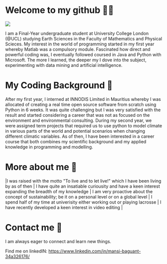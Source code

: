 # Welcome to my github 👋🏼

![ ](desktop/logo1.png)

I am a Final-Year undergraduate student at University College London (@UCL) studying Earth Sciences in the Faculty of Mathematics and Physical Scieces. My interest in the world of programming started in my first year whereby Matlab was a compulsory module. Fascinated how direct and powerful coding was, I eventually followed coursed in Java and Python with Microsoft. The more I learned, the deeper my I dove into the subject, experimenting with data mining and artificial intelligence.

# My Coding Background 🐍 
After my first year, I interned at INNODIS Limited in Mauritius whereby I was allocated of creating a real time open source software from scratch using Python in 6 weeks. It was quite challenging but I was very satisfied with the result and started considering a career that was not as focused on the environment and environmental consulting. During my second year, we were assigned term projects that required us to use python to model climate in various parts of the world and potential scenarios when changing different climatic variables. As of then, I have been interested in a career course that both combines my scientific background and my applied knowledge in programming and modelling. 

# More about me 🥍
|I was raised with the motto "To live and to let live!" which I have been living by as of then | I have quite an insatiable curiousity and have a keen interest expanding the breadth of my knowledge | I am very proactive about the concept of sustainability; be it on a personal level or on a global level | I spend half of my time at univerisity either working out or playing lacrosse | I have recently developed a keen interest in video editing | 

# Contact me 🔗
I am always eager to connect and learn new things. 

Find me on linkedIN: https://www.linkedin.com/in/mansi-baguant-34a326176/


